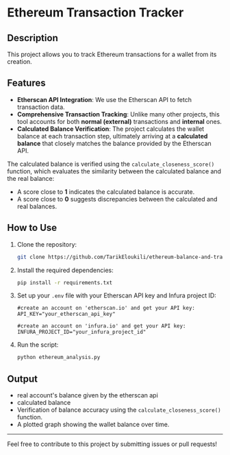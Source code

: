 # Ethereum Transaction Tracker

## Description
This project allows you to track Ethereum transactions for a wallet from its creation.

## Features
- **Etherscan API Integration**: We use the Etherscan API to fetch transaction data.
- **Comprehensive Transaction Tracking**: Unlike many other projects, this tool accounts for both **normal (external)** transactions and **internal** ones.
- **Calculated Balance Verification**: The project calculates the wallet balance at each transaction step, ultimately arriving at a **calculated balance** that closely matches the balance provided by the Etherscan API.

The calculated balance is verified using the `calculate_closeness_score()` function, which evaluates the similarity between the calculated balance and the real balance:
- A score close to **1** indicates the calculated balance is accurate.
- A score close to **0** suggests discrepancies between the calculated and real balances.

## How to Use
1. Clone the repository:
   ```bash
   git clone https://github.com/TarikEloukili/ethereum-balance-and-transaction-tracker.git
   ```

2. Install the required dependencies:
   ```bash
   pip install -r requirements.txt
   ```

3. Set up your `.env` file with your Etherscan API key and Infura project ID:
   ```env
   #create an account on 'etherscan.io' and get your API key:
   API_KEY="your_etherscan_api_key"
   
   #create an account on 'infura.io' and get your API key:
   INFURA_PROJECT_ID="your_infura_project_id"
   ```

4. Run the script:
   ```bash
   python ethereum_analysis.py
   ```

## Output
- real account's balance given by the etherscan api
- calculated balance
- Verification of balance accuracy using the `calculate_closeness_score()` function.
- A plotted graph showing the wallet balance over time.


---
Feel free to contribute to this project by submitting issues or pull requests!
